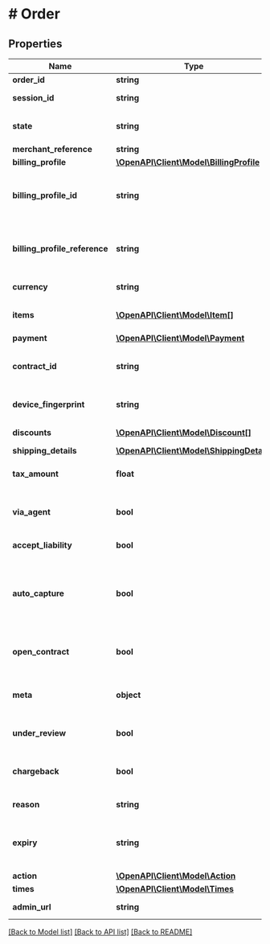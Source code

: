 # # Order

## Properties

Name | Type | Description | Notes
------------ | ------------- | ------------- | -------------
**order_id** | **string** | UUID identifying the individual Order. | [readonly]
**session_id** | **string** | UUID representing the Session | [optional] [readonly]
**state** | **string** | Order state. See: https://docs.withreach.com/docs/states-and-events | [readonly]
**merchant_reference** | **string** | Unique identifier provided by merchant. |
**billing_profile** | [**\OpenAPI\Client\Model\BillingProfile**](BillingProfile.md) |  | [optional]
**billing_profile_id** | **string** | Corresponds to the BillingProfileId returned in a BillingProfile. Can be passed in to reference an existing billing profile instead of creating a new one. Exactly one of BillingProfile, BillingProfileId or BillingprofileReference are required. | [optional]
**billing_profile_reference** | **string** | Merchant supplied reference that uniquely maps to a BillingProfile. Can be passed in to reference an existing BillingProfile. Exactly one of BillingProfile, BillingProfileId or BillingprofileReference are required. | [optional]
**currency** | **string** | Three-character ISO-4217 currency code used to process the payment. | [optional]
**items** | [**\OpenAPI\Client\Model\Item[]**](Item.md) | List of items to be paid. At least one Item must be supplied in requests. The sum total of the item amounts will be added to the TotalAmount | [optional]
**payment** | [**\OpenAPI\Client\Model\Payment**](Payment.md) |  | [optional]
**contract_id** | **string** | Reach-generated ID of an existing contract. Can be supplied in lieu of a Payment object. Will be returned in the response if OpenContract is set to true. | [optional]
**device_fingerprint** | **string** | Device fingerprint - see https://docs.withreach.com/reference/fingerprint-1 | [optional]
**discounts** | [**\OpenAPI\Client\Model\Discount[]**](Discount.md) | List of discounts. The sum of the discounts amounts will be subtracted from the TotalAmount | [optional]
**shipping_details** | [**\OpenAPI\Client\Model\ShippingDetails**](ShippingDetails.md) |  | [optional]
**tax_amount** | **float** | Tax to be applied to the order. In the consumer currency, max precision of 2 digits. TaxAmount will be added to the TotalAmount. | [optional]
**via_agent** | **bool** | Indicates that this order is being made by an agent, and not the end consumer. If false or not present, the order is assumed to be placed by the end consumer. | [optional]
**accept_liability** | **bool** | If true, the merchant accepts financial liability for this order. | [optional]
**auto_capture** | **bool** | If true or the payment method used by the consumer does not support pre-authorization, the payment will be completed. If false or not present, and the payment method supports pre-authorization, the order will be left in the PaymentAuthorized state and the merchant must capture the order using a capture request. | [optional]
**open_contract** | **bool** | If true, a contract (used for recurring billing, subscriptions, stored payment options, etc.) will be opened if possible. If false or not present, the order will not open a contract. | [optional]
**meta** | **object** | Any optional metadata to be included. Can be a simple reference ID or some complex object containing multiple values, as long as it is valid JSON. | [optional]
**under_review** | **bool** | This will be returned as true if a fraud review is in progress for the order. Payment cannot be processed until the review has been completed. | [optional] [readonly]
**chargeback** | **bool** | This will be returned as true if a chargeback has been issued against the order. An outstanding chargeback disables the ability to submit a refund against the order. | [optional] [readonly]
**reason** | **string** | Gives a reason for an order to be in a given state. | [optional] [readonly]
**expiry** | **string** | If the order was created with Capture false, and the payment is authorized, the RFC 3339 time at which this order expires. If further authentication is required, this is the time by which that authentication must be completed. | [optional] [readonly]
**action** | [**\OpenAPI\Client\Model\Action**](Action.md) |  | [optional]
**times** | [**\OpenAPI\Client\Model\Times**](Times.md) |  | [optional]
**admin_url** | **string** | A link to this order in the Reach admin app. You must have valid credentials to view | [optional] [readonly]

[[Back to Model list]](../../README.md#models) [[Back to API list]](../../README.md#endpoints) [[Back to README]](../../README.md)
